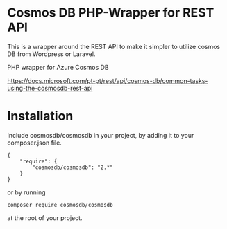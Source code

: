# Cosmos DB PHP-Wrapper for REST API

This is a wrapper around the REST API to make it simpler to utilize cosmos DB from Wordpress or Laravel.

PHP wrapper for Azure Cosmos DB

https://docs.microsoft.com/pt-pt/rest/api/cosmos-db/common-tasks-using-the-cosmosdb-rest-api

# Installation

Include cosmosdb/cosmosdb in your project, by adding it to your composer.json file.

```
{
    "require": {
        "cosmosdb/cosmosdb": "2.*"
    }
}
```

or by running

```
composer require cosmosdb/cosmosdb

```

at the root of your project.
